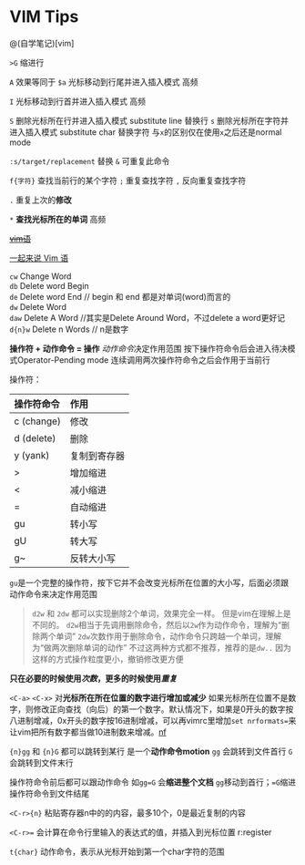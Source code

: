 # VIM Tips
@(自学笔记)[vim]

`>G`	 缩进行

`A` 效果等同于 `$a` 光标移动到行尾并进入插入模式 高频

`I` 光标移动到行首并进入插入模式 高频

`S` 删除光标所在行并进入插入模式 substitute line 替换行
`s` 删除光标所在字符并进入插入模式 substitute char 替换字符
与`x`的区别仅在使用`x`之后还是normal mode

`:s/target/replacement` 替换 `&` 可重复此命令

`f{字符}` 查找当前行的某个字符
`;` 重复查找字符  `,` 反向重复查找字符

`.` 重复上次的**修改**

`*` **查找光标所在的单词** 高频

~~[vim语](https://app.yinxiang.com/shard/s34/nl/7629649/3f100815-3273-407b-8122-0c3698319e64)~~

[一起来说 Vim 语](http://www.jianshu.com/p/a361ce8c97bc)

`cw` Change Word  
`db` Delete word Begin  
`de` Delete word End // begin 和 end 都是对单词(word)而言的  
`dw` Delete Word  
`daw` Delete A Word //其实是Delete Around Word，不过delete a word更好记  
`d{n}w` Delete n Words // n是数字  

**操作符 + 动作命令 = 操作**
*动作命令*决定作用范围
按下操作符命令后会进入待决模式Operator-Pending mode
连续调用两次操作符命令之后会作用于当前行

操作符：

| 操作符命令  |  作用| 
| :-------- | :--------| 
| c (change)   |修改|
| d (delete)   |删除| 
| y (yank)   |复制到寄存器| 
| >  |增加缩进|
| <   |减小缩进|
| = | 自动缩进|
|gu|转小写|
|gU|转大写|
|g~|反转大小写|

`gu`是一个完整的操作符，按下它并不会改变光标所在位置的大小写，后面必须跟动作命令来决定作用范围

> `d2w` 和 `2dw` 都可以实现删除2个单词，效果完全一样。
> 但是vim在理解上是不同的。
> `d2w`相当于先调用删除命令，然后以`2w`作为动作命令，理解为“删除两个单词”
> `2dw`次数作用于删除命令，动作命令只跨越一个单词，理解为“做两次删除单词的动作”
> 不过这两种方式都不推荐，推荐的是`dw..`
> 因为这样的方式操作粒度更小，撤销修改更方便

**只在必要的时候使用*次数*，更多的时候使用*重复***


`<C-a>` `<C-x>` 对**光标所在所在位置的数字进行增加或减少**
如果光标所在位置不是数字，则修改正向查找（向后）的第一个数字。默认情况下，如果是0开头的数字按八进制增减，0x开头的数字按16进制增减，可以再vimrc里增加`set nrformats=`来让vim把所有数字都当做10进制数来增减。[nf](http://vimdoc.sourceforge.net/htmldoc/options.html#'nrformats')

`{n}gg` 和 `{n}G` 都可以跳转到某行 是一个**动作命令motion**
`gg` 会跳转到文件首行 
`G` 会跳转到文件末行

操作符命令前后都可以跟动作命令
如`gg=G` 会**缩进整个文档**
`gg`移动到首行；`=G`缩进操作符命令到文件结尾

`<C-r>{n}` 粘贴寄存器n中的的内容，最多10个，0是最近复制的内容

`<C-r>=` 会计算在命令行里输入的表达式的值，并插入到光标位置 r:register

`t{char}` 动作命令，表示从光标开始到第一个char字符的范围

